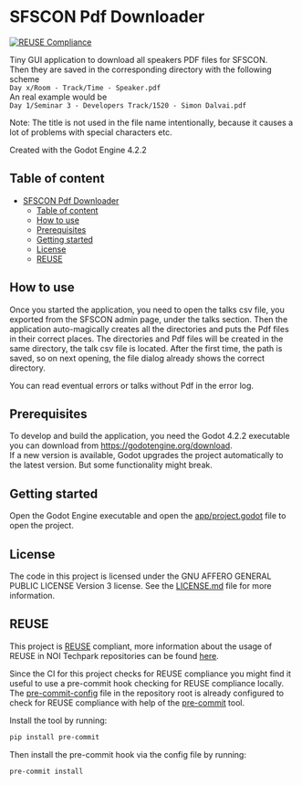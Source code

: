 <!--
SPDX-FileCopyrightText: NOI Techpark <digital@noi.bz.it>

SPDX-License-Identifier: CC0-1.0
-->

# SFSCON Pdf Downloader

[![REUSE Compliance](https://github.com/noi-techpark/sfscon-pdf-downloader/actions/workflows/reuse.yml/badge.svg)](https://github.com/noi-techpark/odh-docs/wiki/REUSE#badges)

Tiny GUI application to download all speakers PDF files for SFSCON.  
Then they are saved in the corresponding directory with the following scheme  
`Day x/Room - Track/Time - Speaker.pdf`  
An real example would be  
`Day 1/Seminar 3 - Developers Track/1520 - Simon Dalvai.pdf`

Note: The title is not used in the file name intentionally, because it causes a lot of problems with special characters etc.

Created with the Godot Engine 4.2.2

## Table of content
- [SFSCON Pdf Downloader](#sfscon-pdf-downloader)
  - [Table of content](#table-of-content)
  - [How to use](#how-to-use)
  - [Prerequisites](#prerequisites)
  - [Getting started](#getting-started)
  - [License](#license)
  - [REUSE](#reuse)


## How to use
Once you started the application, you need to open the talks csv file, you exported from the SFSCON admin page, under the talks section.
Then the application auto-magically creates all the directories and puts the Pdf files in their correct places.
The directories and Pdf files will be created in the same directory, the talk csv file is located.
After the first time, the path is saved, so on next opening, the file dialog already shows the correct directory.

You can read eventual errors or talks without Pdf in the error log. 

## Prerequisites
To develop and build the application, you need the Godot 4.2.2 executable you can download from https://godotengine.org/download.  
If a new version is available, Godot upgrades the project automatically to the latest version. But some functionality might break.

## Getting started
Open the Godot Engine executable and open the [app/project.godot](app/project.godot) file to open the project.

## License
The code in this project is licensed under the GNU AFFERO GENERAL PUBLIC LICENSE Version 3 license. See the [LICENSE.md](LICENSE.md) file for more information.

## REUSE
This project is [REUSE](https://reuse.software) compliant, more information about the usage of REUSE in NOI Techpark repositories can be found [here](https://github.com/noi-techpark/odh-docs/wiki/Guidelines-for-developers-and-licenses#guidelines-for-contributors-and-new-developers).

Since the CI for this project checks for REUSE compliance you might find it useful to use a pre-commit hook checking for REUSE compliance locally. The [pre-commit-config](.pre-commit-config.yaml) file in the repository root is already configured to check for REUSE compliance with help of the [pre-commit](https://pre-commit.com) tool.

Install the tool by running:
```bash
pip install pre-commit
```
Then install the pre-commit hook via the config file by running:
```bash
pre-commit install
```

